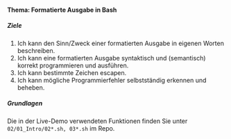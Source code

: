 #### Thema: Formatierte Ausgabe in Bash
##### Ziele
1. Ich kann den Sinn/Zweck einer formatierten Ausgabe in eigenen Worten beschreiben.
2. Ich kann eine formatierten Ausgabe syntaktisch und (semantisch) korrekt programmieren und ausführen.
3. Ich kann bestimmte Zeichen escapen.
3. Ich kann mögliche Programmierfehler selbstständig erkennen und beheben.

##### Grundlagen
Die in der Live-Demo verwendeten Funktionen finden Sie unter <code>02/01_Intro/02*.sh, 03*.sh</code> im Repo.